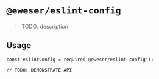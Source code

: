 # `@eweser/eslint-config`

> TODO: description

## Usage

```
const eslintConfig = require('@eweser/eslint-config');

// TODO: DEMONSTRATE API
```
